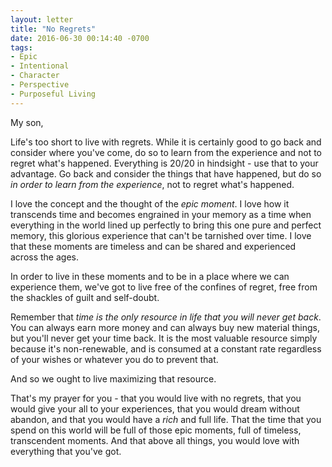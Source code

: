 ```yaml
---
layout: letter
title: "No Regrets"
date: 2016-06-30 00:14:40 -0700
tags:
- Epic
- Intentional
- Character
- Perspective
- Purposeful Living
---
```

My son,

Life's too short to live with regrets. While it is certainly good to go back and consider where you've come, do so to learn from the experience and not to regret what's happened. Everything is 20/20 in hindsight - use that to your advantage. Go back and consider the things that have happened, but do so *in order to learn from the experience*, not to regret what's happened.

I love the concept and the thought of the *epic moment*. I love how it transcends time and becomes engrained in your memory as a time when everything in the world lined up perfectly to bring this one pure and perfect memory, this glorious experience that can't be tarnished over time. I love that these moments are timeless and can be shared and experienced across the ages.

In order to live in these moments and to be in a place where we can experience them, we've got to live free of the confines of regret, free from the shackles of guilt and self-doubt.

Remember that *time is the only resource in life that you will never get back*. You can always earn more money and can always buy new material things, but you'll never get your time back. It is the most valuable resource simply because it's non-renewable, and is consumed at a constant rate regardless of your wishes or whatever you do to prevent that.

And so we ought to live maximizing that resource.

That's my prayer for you - that you would live with no regrets, that you would give your all to your experiences, that you would dream without abandon, and that you would have a *rich* and full life. That the time that you spend on this world will be full of those epic moments, full of timeless, transcendent moments. And that above all things, you would love with everything that you've got.
